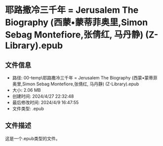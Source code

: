 ﻿# 耶路撒冷三千年 = Jerusalem The Biography (西蒙•蒙蒂菲奥里,Simon Sebag Montefiore,张倩红, 马丹静) (Z-Library).epub

## 文件信息
- 路径: 00-temp\耶路撒冷三千年 = Jerusalem The Biography (西蒙•蒙蒂菲奥里,Simon Sebag Montefiore,张倩红, 马丹静) (Z-Library).epub
- 大小: 2.06 MB
- 创建时间: 2024/4/27 22:32:48
- 最后修改时间: 2024/4/9 16:47:55
- 文件类型: .epub

## 文件描述
这是一个.epub类型的文件。


